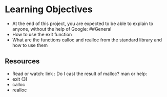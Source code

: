 # Learning Objectives
* At the end of this project, you are expected to be able to explain to anyone, without the help of Google:
##General
* How to use the exit function
* What are the functions calloc and realloc from the standard library and how to use them
## Resources
* Read or watch:
link : Do I cast the result of malloc?
man or help:
* exit (3)
* calloc
* realloc
